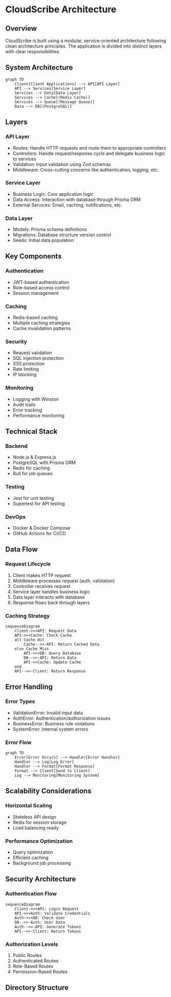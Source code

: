 # CloudScribe Architecture

## Overview
CloudScribe is built using a modular, service-oriented architecture following clean architecture principles. The application is divided into distinct layers with clear responsibilities.

## System Architecture

```mermaid
graph TD
    Client[Client Applications] --> API[API Layer]
    API --> Services[Service Layer]
    Services --> Data[Data Layer]
    Services --> Cache[(Redis Cache)]
    Services --> Queue[(Message Queue)]
    Data --> DB[(PostgreSQL)]
```

## Layers

### API Layer
- Routes: Handle HTTP requests and route them to appropriate controllers
- Controllers: Handle request/response cycle and delegate business logic to services
- Validation: Input validation using Zod schemas
- Middleware: Cross-cutting concerns like authentication, logging, etc.

### Service Layer
- Business Logic: Core application logic
- Data Access: Interaction with database through Prisma ORM
- External Services: Email, caching, notifications, etc.

### Data Layer
- Models: Prisma schema definitions
- Migrations: Database structure version control
- Seeds: Initial data population

## Key Components

### Authentication
- JWT-based authentication
- Role-based access control
- Session management

### Caching
- Redis-based caching
- Multiple caching strategies
- Cache invalidation patterns

### Security
- Request validation
- SQL injection protection
- XSS protection
- Rate limiting
- IP blocking

### Monitoring
- Logging with Winston
- Audit trails
- Error tracking
- Performance monitoring

## Technical Stack

### Backend
- Node.js & Express.js
- PostgreSQL with Prisma ORM
- Redis for caching
- Bull for job queues

### Testing
- Jest for unit testing
- Supertest for API testing

### DevOps
- Docker & Docker Compose
- GitHub Actions for CI/CD

## Data Flow

### Request Lifecycle
1. Client makes HTTP request
2. Middleware processes request (auth, validation)
3. Controller receives request
4. Service layer handles business logic
5. Data layer interacts with database
6. Response flows back through layers

### Caching Strategy
```mermaid
sequenceDiagram
    Client->>+API: Request Data
    API->>+Cache: Check Cache
    alt Cache Hit
        Cache-->>-API: Return Cached Data
    else Cache Miss
        API->>+DB: Query Database
        DB-->>-API: Return Data
        API->>Cache: Update Cache
    end
    API-->>-Client: Return Response
```

## Error Handling

### Error Types
- ValidationError: Invalid input data
- AuthError: Authentication/authorization issues
- BusinessError: Business rule violations
- SystemError: Internal system errors

### Error Flow
```mermaid
graph TD
    Error[Error Occurs] --> Handler[Error Handler]
    Handler --> Log[Log Error]
    Handler --> Format[Format Response]
    Format --> Client[Send to Client]
    Log --> Monitoring[Monitoring System]
```

## Scalability Considerations

### Horizontal Scaling
- Stateless API design
- Redis for session storage
- Load balancing ready

### Performance Optimization
- Query optimization
- Efficient caching
- Background job processing

## Security Architecture

### Authentication Flow
```mermaid
sequenceDiagram
    Client->>+API: Login Request
    API->>+Auth: Validate Credentials
    Auth->>+DB: Check User
    DB-->>-Auth: User Data
    Auth-->>-API: Generate Tokens
    API-->>-Client: Return Tokens
```

### Authorization Levels
1. Public Routes
2. Authenticated Routes
3. Role-Based Routes
4. Permission-Based Routes

## Directory Structure 